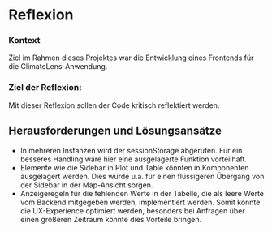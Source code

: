 # Reflexion
### Kontext
Ziel im Rahmen dieses Projektes war die Entwicklung eines Frontends für die ClimateLens-Anwendung.

### Ziel der Reflexion:
Mit dieser Reflexion sollen der Code kritisch reflektiert werden.

## Herausforderungen und Lösungsansätze
- In mehreren Instanzen wird der sessionStorage abgerufen. Für ein besseres Handling wäre hier eine ausgelagerte Funktion vorteilhaft.
- Elemente wie die Sidebar in Plot und Table könnten in Komponenten ausgelagert werden. Dies würde u.a. für einen flüssigeren Übergang von der Sidebar in der Map-Ansicht sorgen.
- Anzeigeregeln für die fehlenden Werte in der Tabelle, die als leere Werte vom Backend mitgegeben werden, implementiert werden. Somit könnte die UX-Experience optimiert werden, besonders bei Anfragen über einen größeren Zeitraum könnte dies Vorteile bringen.
